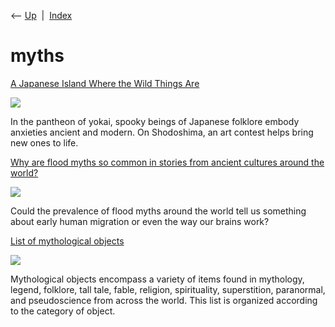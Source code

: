 <div class="nav">

⟵ [Up](index.html)  \|  [Index](index.html)

</div>

# myths

<div class="cards">

<div class="card">

<div class="card-title">

[A Japanese Island Where the Wild Things
Are](https://www.nytimes.com/2023/04/16/world/asia/japan-shodoshima-yokai.html)

</div>

<div class="card-image">

[![](https://static01.nyt.com/images/2023/04/13/multimedia/00japan-yokai-ckfz/00japan-yokai-ckfz-largeHorizontalJumbo.jpg?year=2023&h=683&w=1024&s=e0d65e7060c88a1609846858ad9d7361e9c6d48b14047bcc4a943e0bf37ab008&k=ZQJBKqZ0VN)](https://www.nytimes.com/2023/04/16/world/asia/japan-shodoshima-yokai.html)

</div>

In the pantheon of yokai, spooky beings of Japanese folklore embody
anxieties ancient and modern. On Shodoshima, an art contest helps bring
new ones to life.

</div>

<div class="card">

<div class="card-title">

[Why are flood myths so common in stories from ancient cultures around
the world?](https://bigthink.com/high-culture/flood-myth-origin)

</div>

<div class="card-image">

[![](https://bigthink.com/wp-content/uploads/2023/02/Flood-alt.jpg?resize=1200,630)](https://bigthink.com/high-culture/flood-myth-origin)

</div>

Could the prevalence of flood myths around the world tell us something
about early human migration or even the way our brains work?

</div>

<div class="card">

<div class="card-title">

[List of mythological
objects](https://en.m.wikipedia.org/wiki/List_of_mythological_objects)

</div>

<div class="card-image">

[![](https://upload.wikimedia.org/wikipedia/commons/a/ab/Joseph_Alanen_-_The_Forging_of_the_Sampo.jpg)](https://en.m.wikipedia.org/wiki/List_of_mythological_objects)

</div>

Mythological objects encompass a variety of items found in mythology,
legend, folklore, tall tale, fable, religion, spirituality,
superstition, paranormal, and pseudoscience from across the world. This
list is organized according to the category of object.

</div>

</div>

